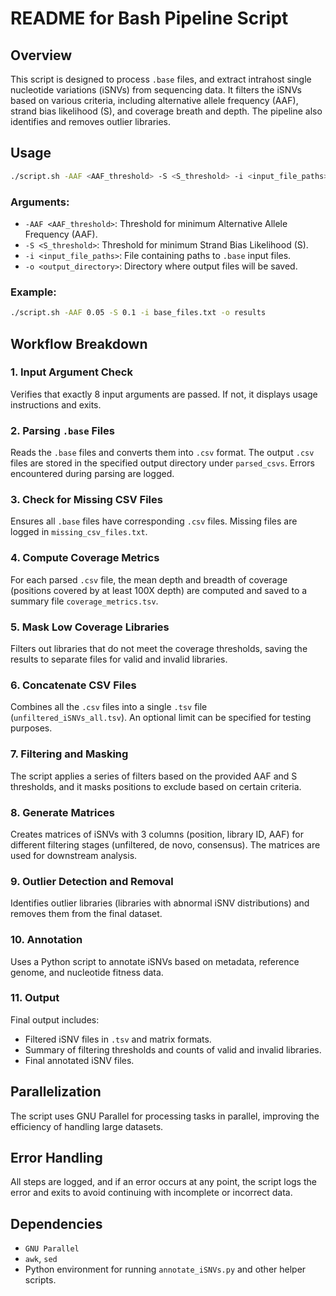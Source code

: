 # README for Bash Pipeline Script

## Overview
This script is designed to process `.base` files, and extract intrahost single nucleotide variations (iSNVs) from sequencing data. It filters the iSNVs based on various criteria, including alternative allele frequency (AAF), strand bias likelihood (S), and coverage breath and depth. The pipeline also identifies and removes outlier libraries.

## Usage
```bash
./script.sh -AAF <AAF_threshold> -S <S_threshold> -i <input_file_paths> -o <output_directory>
```

### Arguments:
- `-AAF <AAF_threshold>`: Threshold for minimum Alternative Allele Frequency (AAF).
- `-S <S_threshold>`: Threshold for minimum Strand Bias Likelihood (S).
- `-i <input_file_paths>`: File containing paths to `.base` input files.
- `-o <output_directory>`: Directory where output files will be saved.

### Example:
```bash
./script.sh -AAF 0.05 -S 0.1 -i base_files.txt -o results
```

## Workflow Breakdown

### 1. **Input Argument Check**
   Verifies that exactly 8 input arguments are passed. If not, it displays usage instructions and exits.

### 2. **Parsing `.base` Files**
   Reads the `.base` files and converts them into `.csv` format. The output `.csv` files are stored in the specified output directory under `parsed_csvs`. Errors encountered during parsing are logged.

### 3. **Check for Missing CSV Files**
   Ensures all `.base` files have corresponding `.csv` files. Missing files are logged in `missing_csv_files.txt`.

### 4. **Compute Coverage Metrics**
   For each parsed `.csv` file, the mean depth and breadth of coverage (positions covered by at least 100X depth) are computed and saved to a summary file `coverage_metrics.tsv`.

### 5. **Mask Low Coverage Libraries**
   Filters out libraries that do not meet the coverage thresholds, saving the results to separate files for valid and invalid libraries.

### 6. **Concatenate CSV Files**
   Combines all the `.csv` files into a single `.tsv` file (`unfiltered_iSNVs_all.tsv`). An optional limit can be specified for testing purposes.

### 7. **Filtering and Masking**
   The script applies a series of filters based on the provided AAF and S thresholds, and it masks positions to exclude based on certain criteria.

### 8. **Generate Matrices**
   Creates matrices of iSNVs with 3 columns (position, library ID, AAF) for different filtering stages (unfiltered, de novo, consensus). The matrices are used for downstream analysis.

### 9. **Outlier Detection and Removal**
   Identifies outlier libraries (libraries with abnormal iSNV distributions) and removes them from the final dataset.

### 10. **Annotation**
   Uses a Python script to annotate iSNVs based on metadata, reference genome, and nucleotide fitness data.

### 11. **Output**
   Final output includes:
   - Filtered iSNV files in `.tsv` and matrix formats.
   - Summary of filtering thresholds and counts of valid and invalid libraries.
   - Final annotated iSNV files.

## Parallelization
The script uses GNU Parallel for processing tasks in parallel, improving the efficiency of handling large datasets.

## Error Handling
All steps are logged, and if an error occurs at any point, the script logs the error and exits to avoid continuing with incomplete or incorrect data.

## Dependencies
- `GNU Parallel`
- `awk`, `sed`
- Python environment for running `annotate_iSNVs.py` and other helper scripts.